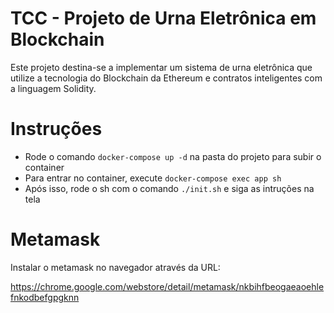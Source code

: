 # TCC - Projeto de Urna Eletrônica em Blockchain

Este projeto destina-se a implementar um sistema de urna eletrônica que utilize a tecnologia do Blockchain da Ethereum e contratos inteligentes com a linguagem Solidity.

# Instruções

* Rode o comando `docker-compose up -d` na pasta do projeto para subir o container
* Para entrar no container, execute `docker-compose exec app sh`
* Após isso, rode o sh com o comando `./init.sh` e siga as intruções na tela

# Metamask

Instalar o metamask no navegador através da URL:

https://chrome.google.com/webstore/detail/metamask/nkbihfbeogaeaoehlefnkodbefgpgknn